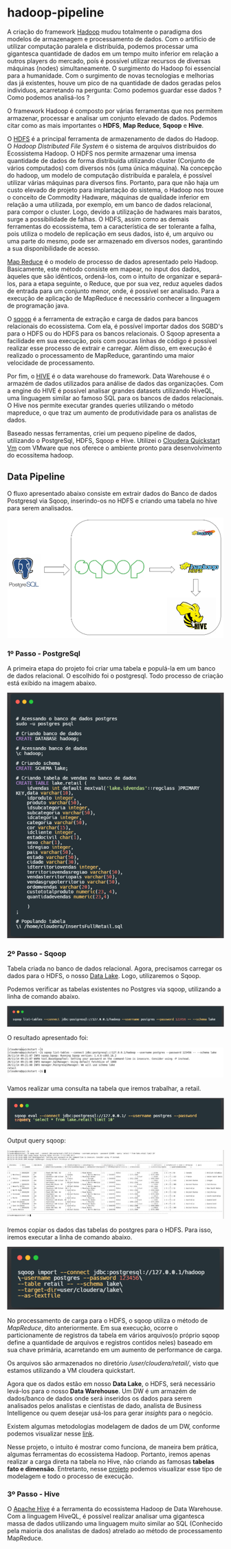 # hadoop-pipeline

A criação do framework [Hadoop](https://hadoop.apache.org/) mudou totalmente o paradigma dos modelos de armazenagem e processamento de dados. Com o artifício de utilizar computação paralela e distribuída, podemos processar uma gigantesca quantidade de dados em um tempo muito inferior em relação a outros players do mercado, poís é possível utilizar recursos de diversas máquinas (nodes) simultaneamente. O surgimento do Hadoop foi essencial para a humanidade. Com o surgimento de novas tecnologias e melhorias das já existentes, houve um pico de na quantidade de dados geradas pelos individuos, acarretando na pergunta: Como podemos guardar esse dados ? Como podemos analisá-los ? 

O framework Hadoop é composto por várias ferramentas que nos permitem armazenar, processar e analisar um conjunto elevado de dados. Podemos citar como as mais importantes o **HDFS**, **Map Reduce**, **Sqoop** e **Hive**.

O [HDFS](https://hadoop.apache.org/docs/r1.2.1/hdfs_design.htm) é a principal ferramenta de armazenamento de dados do Hadoop. O *Hadoop Distributed File System* é o sistema de arquivos distribuidos do Ecossistema Hadoop. O HDFS nos permite armazenar uma imensa quantidade de dados de forma distribuída utilizando cluster (Conjunto de vários computados) com diversos nós (uma única máquina). Na concepção do hadoop, um modelo de computação distribuída e paralela, é possível utilizar várias máquinas para diversos fins. Portanto, para que não haja um custo elevado de projeto para implantação do sistema, o Hadoop nos trouxe o conceito de Commodity Hadware, máquinas de qualidade inferior em relação a uma utilizada, por exemplo, em um banco de dados relacional, para compor o cluster. Logo, devido a utilização de hadwares mais baratos, surge a possibilidade de falhas. O HDFS, assim como as demais ferramentas do ecossistema, tem a característica de ser tolerante a falha, pois utiliza o modelo de replicação em seus dados, isto é, um arquivo ou uma parte do mesmo, pode ser armazenado em diversos nodes, garantindo a sua disponibilidade de acesso.


[Map Reduce](https://hadoop.apache.org/docs/r1.2.1/mapred_tutorial.html#Purpose) é o modelo de processo de dados apresentado pelo Hadoop. Basicamente, este método consiste em  mapear, no input dos dados, àqueles que são idênticos, ordená-los, com o intuito de organizar e separá-los, para a etapa seguinte, o Reduce, que por sua vez, reduz aqueles dados de entrada para um conjunto menor, onde, é possível ser analisado. Para a execução de aplicação de MapReduce é necessário conhecer a linguagem de programação java. 

O [sqoop](https://sqoop.apache.org/) é a ferramenta de extração e carga de dados para bancos relacionais do ecossistema. Com ela, é possível importar dados dos SGBD's para o HDFS ou do HDFS para os bancos relacionais. O Sqoop apresenta a facilidade em sua execução, pois com poucas linhas de código é possível realizar esse processo de extrair e carregar. Além disso, em execução é realizado o processamento de MapReduce, garantindo uma maior velocidade de processamento.

Por fim, o [HIVE](https://hive.apache.org/) é o data warehouse do framework. Data Warehouse é o armazém de dados utilizados para análise de dados das organizações. Com a engine do HIVE é possível analisar grandes datasets utilizando HiveQL, uma linguagem similar ao famoso SQL para os bancos de dados relacionais. O Hive nos permite executar grandes queries utilizando o método mapreduce, o que traz um aumento de produtividade para os analistas de dados. 

Baseado nessas ferramentas, criei um pequeno pipeline de dados, utilizando o PostgreSql, HDFS, Sqoop e Hive. Utilizei o [Cloudera Quickstart Vm](https://docs.cloudera.com/documentation/enterprise/5-14-x/topics/cloudera_quickstart_vm.html) com VMware que nos oferece o ambiente pronto para desenvolvimento do ecossitema hadoop.

## Data Pipeline 

O fluxo apresentado abaixo consiste em extrair dados do Banco de dados Postgresql via Sqoop, inserindo-os no HDFS e criando uma tabela no hive para serem analisados.

![Data Pipeline](https://github.com/levisouuza/hadoop-pipeline/blob/master/HadoopFiles/hadoop-pipeline.PNG)

### 1º Passo - PostgreSql

A primeira etapa do projeto foi criar uma tabela e populá-la em um banco de dados relacional. O escolhido foi o postgresql. Todo processo de criação está exibido na imagem abaixo. 

![PostgreSQL](https://github.com/levisouuza/hadoop-pipeline/blob/master/HadoopFiles/Postgresql.png)

### 2º Passo - Sqoop

Tabela criada no banco de dados relacional. Agora, precisamos carregar os dados para o HDFS, o nosso [Data Lake](https://www.redhat.com/pt-br/topics/data-storage/what-is-a-data-lake). Logo, utilizaremos o Sqoop.

Podemos verificar as tabelas existentes no Postgres via sqoop, utilizando a linha de comando abaixo. 

![SqoopListTables](https://github.com/levisouuza/hadoop-pipeline/blob/master/HadoopFiles/SqoopListTables.png)

O resultado apresentado foi:

![SqoopOutputTable](https://github.com/levisouuza/hadoop-pipeline/blob/master/HadoopFiles/SqooplistTables.jpeg)

Vamos realizar uma consulta na tabela que iremos trabalhar, a retail. 

![SqoopQuery](https://github.com/levisouuza/hadoop-pipeline/blob/master/HadoopFiles/SqoopQuery.png)

Output query sqoop:

![SqoopQueryOutput](https://github.com/levisouuza/hadoop-pipeline/blob/master/HadoopFiles/SqoopQuery.jpeg)

Iremos copiar os dados das tabelas do postgres para o HDFS. Para isso, iremos executar a linha de comando abaixo.

![Sqoopimport](https://github.com/levisouuza/hadoop-pipeline/blob/master/HadoopFiles/SqoopImport.png)

No processamento de carga para o HDFS, o sqoop utiliza o método de *MapReduce*, dito anteriormente. Em sua execução, ocorre o particionamente de registros da tabela em vários arquivos(o próprio sqoop define a quantidade de arquivos e registros contidos neles) baseado em sua chave primária, acarretando em um aumento de performance de carga. 

Os arquivos são armazenados no diretório */user/cloudera/retail/*, visto que estamos utilizando a VM cloudera quickstart.

Agora que os dados estão em nosso **Data Lake**, o HDFS, será necessário levá-los para o nosso **Data Warehouse**. Um DW é um armazém de dados/banco de dados onde será inseridos os dados para serem analisados pelos analistas e cientistas de dado, analista de Business Intelligence ou quem desejar usá-los para gerar *insights* para o negócio.

Existem algumas metodologias modelagem de dados de um DW, conforme podemos visualizar nesse [link](https://www.astera.com/pt/type/blog/data-warehouse-concepts/).

Nesse projeto, o intuito é mostrar como funciona, de maneira bem prática, algumas ferramentas do ecossistema Hadoop. Portanto, iremos apenas realizar a carga direta na tabela no Hive, não criando as famosas **tabelas fato e dimensão**. Entretanto, nesse [projeto](https://github.com/levisouuza/Brazilian-E-commerce-Project) podemos visualizar esse tipo de modelagem e todo o processo de execução.

### 3º Passo - Hive

O [Apache Hive](https://hive.apache.org/) é a ferramenta do ecossistema Hadoop de Data Warehouse. Com a linguagem HiveQL, é possível realizar analisar uma gigantesca massa de dados utilizando uma linguagem muito similar ao SQL (Conhecido pela maioria dos analistas de dados) atrelado ao método de processamento MapReduce. 



